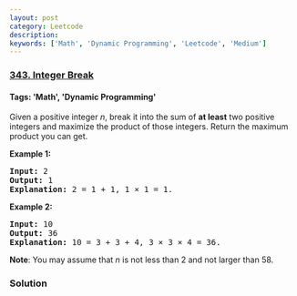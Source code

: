 ```yaml
---
layout: post
category: Leetcode
description: 
keywords: ['Math', 'Dynamic Programming', 'Leetcode', 'Medium']
---
```

### [343. Integer Break](https://leetcode.com/problems/integer-break)

#### Tags: 'Math', 'Dynamic Programming'

<div class="content__u3I1 question-content__JfgR"><div><p>Given a positive integer <i>n</i>, break it into the sum of <b>at least</b> two positive integers and maximize the product of those integers. Return the maximum product you can get.</p>
<p><strong>Example 1:</strong></p>
<div>
<pre><strong>Input: </strong><span id="example-input-1-1">2</span>
<strong>Output: </strong><span id="example-output-1">1</span>
<strong>Explanation: </strong>2 = 1 + 1, 1 × 1 = 1.</pre>
<div>
<p><strong>Example 2:</strong></p>
<pre><strong>Input: </strong><span id="example-input-2-1">10</span>
<strong>Output: </strong><span id="example-output-2">36</span>
<strong>Explanation: </strong>10 = 3 + 3 + 4, 3 × 3 × 4 = 36.</pre>
<p><b>Note</b>: You may assume that <i>n</i> is not less than 2 and not larger than 58.</p>
</div>
</div></div></div>

### Solution
